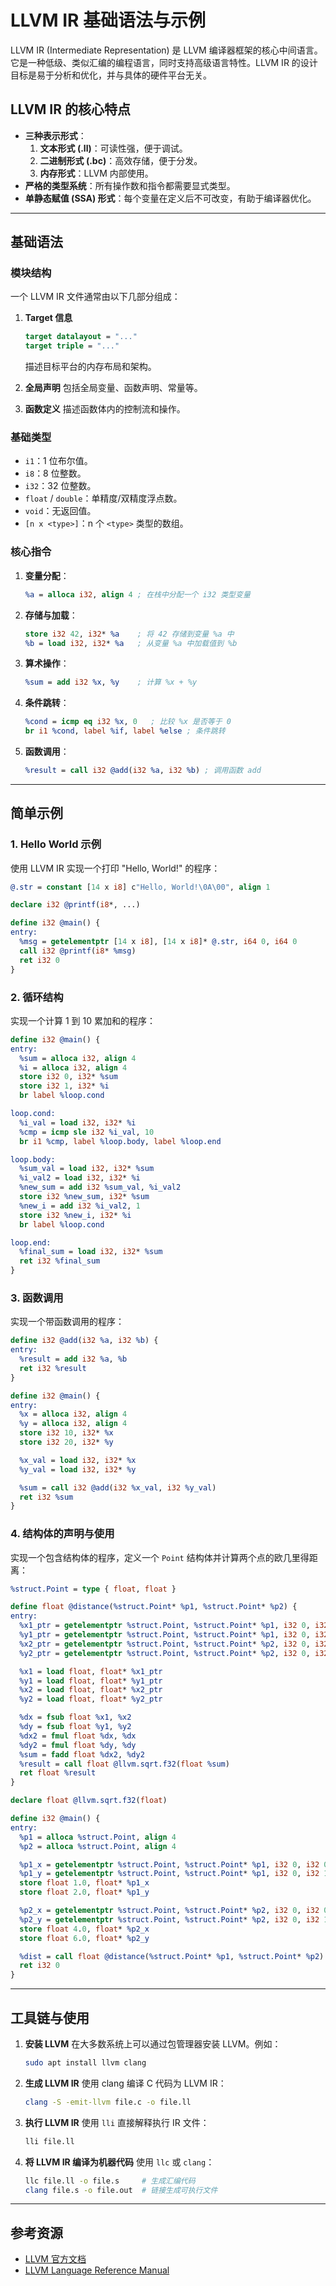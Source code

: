 # LLVM IR 基础语法与示例

LLVM IR (Intermediate Representation) 是 LLVM 编译器框架的核心中间语言。它是一种低级、类似汇编的编程语言，同时支持高级语言特性。LLVM IR 的设计目标是易于分析和优化，并与具体的硬件平台无关。

## LLVM IR 的核心特点
- **三种表示形式**：
  1. **文本形式 (.ll)**：可读性强，便于调试。
  2. **二进制形式 (.bc)**：高效存储，便于分发。
  3. **内存形式**：LLVM 内部使用。
- **严格的类型系统**：所有操作数和指令都需要显式类型。
- **单静态赋值 (SSA) 形式**：每个变量在定义后不可改变，有助于编译器优化。

---

## 基础语法

### 模块结构
一个 LLVM IR 文件通常由以下几部分组成：

1. **Target 信息**
   ```llvm
   target datalayout = "..."
   target triple = "..."
   ```
   描述目标平台的内存布局和架构。

2. **全局声明**
   包括全局变量、函数声明、常量等。

3. **函数定义**
   描述函数体内的控制流和操作。

### 基础类型
- `i1`：1 位布尔值。
- `i8`：8 位整数。
- `i32`：32 位整数。
- `float` / `double`：单精度/双精度浮点数。
- `void`：无返回值。
- `[n x <type>]`：n 个 `<type>` 类型的数组。

### 核心指令
1. **变量分配**：
   ```llvm
   %a = alloca i32, align 4 ; 在栈中分配一个 i32 类型变量
   ```

2. **存储与加载**：
   ```llvm
   store i32 42, i32* %a    ; 将 42 存储到变量 %a 中
   %b = load i32, i32* %a   ; 从变量 %a 中加载值到 %b
   ```

3. **算术操作**：
   ```llvm
   %sum = add i32 %x, %y    ; 计算 %x + %y
   ```

4. **条件跳转**：
   ```llvm
   %cond = icmp eq i32 %x, 0   ; 比较 %x 是否等于 0
   br i1 %cond, label %if, label %else ; 条件跳转
   ```

5. **函数调用**：
   ```llvm
   %result = call i32 @add(i32 %a, i32 %b) ; 调用函数 add
   ```

---

## 简单示例

### 1. Hello World 示例
使用 LLVM IR 实现一个打印 "Hello, World!" 的程序：

```llvm
@.str = constant [14 x i8] c"Hello, World!\0A\00", align 1

declare i32 @printf(i8*, ...)

define i32 @main() {
entry:
  %msg = getelementptr [14 x i8], [14 x i8]* @.str, i64 0, i64 0
  call i32 @printf(i8* %msg)
  ret i32 0
}
```

### 2. 循环结构
实现一个计算 1 到 10 累加和的程序：

```llvm
define i32 @main() {
entry:
  %sum = alloca i32, align 4
  %i = alloca i32, align 4
  store i32 0, i32* %sum
  store i32 1, i32* %i
  br label %loop.cond

loop.cond:
  %i_val = load i32, i32* %i
  %cmp = icmp sle i32 %i_val, 10
  br i1 %cmp, label %loop.body, label %loop.end

loop.body:
  %sum_val = load i32, i32* %sum
  %i_val2 = load i32, i32* %i
  %new_sum = add i32 %sum_val, %i_val2
  store i32 %new_sum, i32* %sum
  %new_i = add i32 %i_val2, 1
  store i32 %new_i, i32* %i
  br label %loop.cond

loop.end:
  %final_sum = load i32, i32* %sum
  ret i32 %final_sum
}
```

### 3. 函数调用
实现一个带函数调用的程序：

```llvm
define i32 @add(i32 %a, i32 %b) {
entry:
  %result = add i32 %a, %b
  ret i32 %result
}

define i32 @main() {
entry:
  %x = alloca i32, align 4
  %y = alloca i32, align 4
  store i32 10, i32* %x
  store i32 20, i32* %y

  %x_val = load i32, i32* %x
  %y_val = load i32, i32* %y

  %sum = call i32 @add(i32 %x_val, i32 %y_val)
  ret i32 %sum
}
```

### 4. 结构体的声明与使用
实现一个包含结构体的程序，定义一个 `Point` 结构体并计算两个点的欧几里得距离：

```llvm
%struct.Point = type { float, float }

define float @distance(%struct.Point* %p1, %struct.Point* %p2) {
entry:
  %x1_ptr = getelementptr %struct.Point, %struct.Point* %p1, i32 0, i32 0
  %y1_ptr = getelementptr %struct.Point, %struct.Point* %p1, i32 0, i32 1
  %x2_ptr = getelementptr %struct.Point, %struct.Point* %p2, i32 0, i32 0
  %y2_ptr = getelementptr %struct.Point, %struct.Point* %p2, i32 0, i32 1

  %x1 = load float, float* %x1_ptr
  %y1 = load float, float* %y1_ptr
  %x2 = load float, float* %x2_ptr
  %y2 = load float, float* %y2_ptr

  %dx = fsub float %x1, %x2
  %dy = fsub float %y1, %y2
  %dx2 = fmul float %dx, %dx
  %dy2 = fmul float %dy, %dy
  %sum = fadd float %dx2, %dy2
  %result = call float @llvm.sqrt.f32(float %sum)
  ret float %result
}

declare float @llvm.sqrt.f32(float)

define i32 @main() {
entry:
  %p1 = alloca %struct.Point, align 4
  %p2 = alloca %struct.Point, align 4

  %p1_x = getelementptr %struct.Point, %struct.Point* %p1, i32 0, i32 0
  %p1_y = getelementptr %struct.Point, %struct.Point* %p1, i32 0, i32 1
  store float 1.0, float* %p1_x
  store float 2.0, float* %p1_y

  %p2_x = getelementptr %struct.Point, %struct.Point* %p2, i32 0, i32 0
  %p2_y = getelementptr %struct.Point, %struct.Point* %p2, i32 0, i32 1
  store float 4.0, float* %p2_x
  store float 6.0, float* %p2_y

  %dist = call float @distance(%struct.Point* %p1, %struct.Point* %p2)
  ret i32 0
}
```

---

## 工具链与使用
1. **安装 LLVM**
   在大多数系统上可以通过包管理器安装 LLVM。例如：
   ```bash
   sudo apt install llvm clang
   ```

2. **生成 LLVM IR**
   使用 clang 编译 C 代码为 LLVM IR：
   ```bash
   clang -S -emit-llvm file.c -o file.ll
   ```

3. **执行 LLVM IR**
   使用 `lli` 直接解释执行 IR 文件：
   ```bash
   lli file.ll
   ```

4. **将 LLVM IR 编译为机器代码**
   使用 `llc` 或 `clang`：
   ```bash
   llc file.ll -o file.s     # 生成汇编代码
   clang file.s -o file.out  # 链接生成可执行文件
   ```

---

## 参考资源
- [LLVM 官方文档](https://llvm.org/docs/)
- [LLVM Language Reference Manual](https://llvm.org/docs/LangRef.html)


